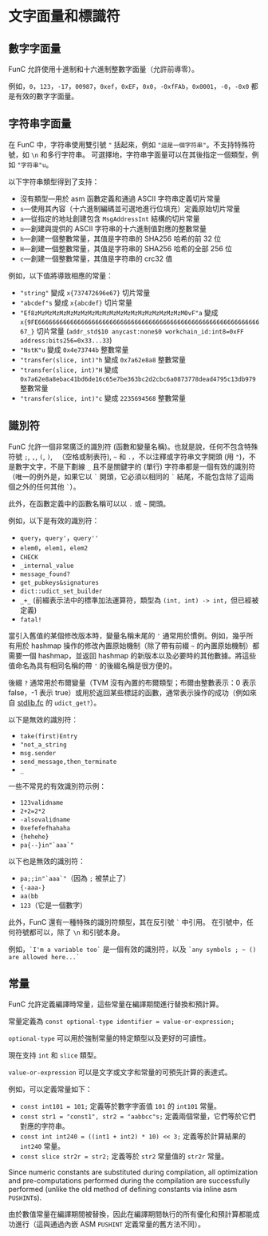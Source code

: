 # 文字面量和標識符
## 數字字面量
FunC 允許使用十進制和十六進制整數字面量（允許前導零）。

例如，`0`，`123`，`-17`，`00987`，`0xef`，`0xEF`，`0x0`，`-0xfFAb`，`0x0001`，`-0`，`-0x0` 都是有效的數字字面量。

## 字符串字面量
在 FunC 中，字符串使用雙引號 `"` 括起來，例如 `"這是一個字符串"`。不支持特殊符號，如 `\n` 和多行字符串。
可選擇地，字符串字面量可以在其後指定一個類型，例如 `"字符串"u`。


以下字符串類型得到了支持：
* 沒有類型—用於 asm 函數定義和通過 ASCII 字符串定義切片常量
* `s`—使用其內容（十六進制編碼並可選地進行位填充）定義原始切片常量
* `a`—從指定的地址創建包含 `MsgAddressInt` 結構的切片常量
* `u`—創建與提供的 ASCII 字符串的十六進制值對應的整數常量
* `h`—創建一個整數常量，其值是字符串的 SHA256 哈希的前 32 位
* `H`—創建一個整數常量，其值是字符串的 SHA256 哈希的全部 256 位
* `c`—創建一個整數常量，其值是字符串的 crc32 值


例如，以下值將導致相應的常量：
* `"string"` 變成 `x{737472696e67}` 切片常量
* `"abcdef"s` 變成 `x{abcdef}` 切片常量
* `"Ef8zMzMzMzMzMzMzMzMzMzMzMzMzMzMzMzMzMzMzMzMzM0vF"a` 變成 `x{9FE6666666666666666666666666666666666666666666666666666666666666667_}` 切片常量 (`addr_std$10 anycast:none$0 workchain_id:int8=0xFF address:bits256=0x33...33`)
* `"NstK"u` 變成 `0x4e73744b` 整數常量
* `"transfer(slice, int)"h` 變成 `0x7a62e8a8` 整數常量
* `"transfer(slice, int)"H` 變成 `0x7a62e8a8ebac41bd6de16c65e7be363bc2d2cbc6a0873778dead4795c13db979` 整數常量
* `"transfer(slice, int)"c` 變成 `2235694568` 整數常量


## 識別符
FunC 允許一個非常廣泛的識別符 (函數和變量名稱)。也就是說，任何不包含特殊符號 `;`, `,`, `(`, `)`, ` `（空格或制表符), `~` 和 `.`，不以注釋或字符串文字開頭 (用 `"`)，不是數字文字，不是下劃線 `_` 且不是關鍵字的 (單行) 字符串都是一個有效的識別符（唯一的例外是，如果它以 `` ` `` 開頭，它必須以相同的 `` ` `` 結尾，不能包含除了這兩個之外的任何其他 `` ` ``）。

此外，在函數定義中的函數名稱可以以 `.` 或 `~` 開頭。


例如，以下是有效的識別符：
- `query`，`query'`，`query''`
- `elem0`，`elem1`，`elem2`
- `CHECK`
- `_internal_value`
- `message_found?`
- `get_pubkeys&signatures`
- `dict::udict_set_builder`
- `_+_` (前綴表示法中的標準加法運算符，類型為 `(int, int) -> int`，但已經被定義)
- `fatal!`


當引入舊值的某個修改版本時，變量名稱末尾的 `'` 通常用於慣例。例如，幾乎所有用於 hashmap 操作的修改內置原始機制（除了帶有前綴 `~` 的內置原始機制）都需要一個 hashmap，並返回 hashmap 的新版本以及必要時的其他數據。將這些值命名為具有相同名稱的帶 `'` 的後綴名稱是很方便的。

後綴 `?` 通常用於布爾變量（TVM 沒有內置的布爾類型；布爾由整數表示：0 表示 false，-1 表示 true）或用於返回某些標誌的函數，通常表示操作的成功（例如來自 [stdlib.fc](/develop/func/stdlib) 的 `udict_get?`）。

以下是無效的識別符：
- `take(first)Entry`
- `"not_a_string`
- `msg.sender`
- `send_message,then_terminate`
- `_`

一些不常見的有效識別符示例：
- `123validname`
- `2+2=2*2`
- `-alsovalidname`
- `0xefefefhahaha`
- `{hehehe}`
- ``pa{--}in"`aaa`"``

以下也是無效的識別符：
- ``pa;;in"`aaa`"``（因為 `;` 被禁止了）
- `{-aaa-}`
- `aa(bb`
- `123`（它是一個數字）


此外，FunC 還有一種特殊的識別符類型，其在反引號 `` ` `` 中引用。
在引號中，任何符號都可以，除了 `\n` 和引號本身。

例如，`` `I'm a variable too` `` 是一個有效的識別符，以及 `` `any symbols ; ~ () are allowed here...` ``

## 常量
FunC 允許定義編譯時常量，這些常量在編譯期間進行替換和預計算。

常量定義為 `const optional-type identifier = value-or-expression;`

`optional-type` 可以用於強制常量的特定類型以及更好的可讀性。


現在支持 `int` 和 `slice` 類型。

`value-or-expression` 可以是文字或文字和常量的可預先計算的表達式。


例如，可以定義常量如下：
* `const int101 = 101;` 定義等於數字字面值 `101` 的 `int101` 常量。
* `const str1 = "const1", str2 = "aabbcc"s;` 定義兩個常量，它們等於它們對應的字符串。
* `const int int240 = ((int1 + int2) * 10) << 3;` 定義等於計算結果的 `int240` 常量。
* `const slice str2r = str2;` 定義等於 `str2` 常量值的 `str2r` 常量。


Since numeric constants are substituted during compilation, all optimization and pre-computations performed during the compilation are successfully performed (unlike the old method of defining constants via inline asm `PUSHINT`s).

由於數值常量在編譯期間被替換，因此在編譯期間執行的所有優化和預計算都能成功進行（這與通過內嵌 ASM `PUSHINT` 定義常量的舊方法不同）。
